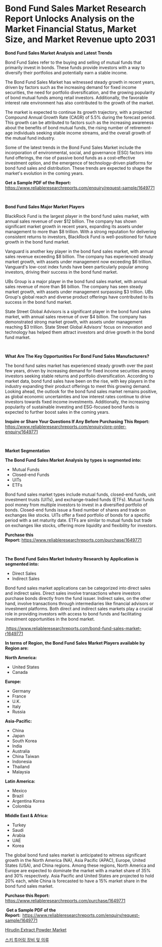<p><h1>Bond Fund Sales Market Research Report Unlocks Analysis on the Market Financial Status, Market Size, and Market Revenue upto 2031</h1></p><p><strong>Bond Fund Sales Market Analysis and Latest Trends</strong></p>
<p><p>Bond Fund Sales refer to the buying and selling of mutual funds that primarily invest in bonds. These funds provide investors with a way to diversify their portfolios and potentially earn a stable income.</p><p>The Bond Fund Sales Market has witnessed steady growth in recent years, driven by factors such as the increasing demand for fixed income securities, the need for portfolio diversification, and the growing popularity of bond mutual funds among retail investors. Additionally, the favorable interest rate environment has also contributed to the growth of the market.</p><p>The market is expected to continue its growth trajectory, with a projected Compound Annual Growth Rate (CAGR) of 5.5% during the forecast period. This growth can be attributed to factors such as the increasing awareness about the benefits of bond mutual funds, the rising number of retirement-age individuals seeking stable income streams, and the overall growth of the mutual fund industry.</p><p>Some of the latest trends in the Bond Fund Sales Market include the incorporation of environmental, social, and governance (ESG) factors into fund offerings, the rise of passive bond funds as a cost-effective investment option, and the emergence of technology-driven platforms for bond fund sales and distribution. These trends are expected to shape the market's evolution in the coming years.</p></p>
<p><strong>Get a Sample PDF of the Report:&nbsp;</strong> <a href="https://www.reliableresearchreports.com/enquiry/request-sample/1649771">https://www.reliableresearchreports.com/enquiry/request-sample/1649771</a></p>
<p>&nbsp;</p>
<p><strong>Bond Fund Sales Major Market Players</strong></p>
<p><p>BlackRock Fund is the largest player in the bond fund sales market, with annual sales revenue of over $12 billion. The company has shown significant market growth in recent years, expanding its assets under management to more than $8 trillion. With a strong reputation for delivering consistent returns to investors, BlackRock Fund is well-positioned for future growth in the bond fund market.</p><p>Vanguard is another key player in the bond fund sales market, with annual sales revenue exceeding $8 billion. The company has experienced steady market growth, with assets under management now exceeding $6 trillion. Vanguard's low-cost index funds have been particularly popular among investors, driving their success in the bond fund market.</p><p>UBs Group is a major player in the bond fund sales market, with annual sales revenue of more than $6 billion. The company has seen steady market growth, with assets under management surpassing $3 trillion. UBs Group's global reach and diverse product offerings have contributed to its success in the bond fund market.</p><p>State Street Global Advisors is a significant player in the bond fund sales market, with annual sales revenue of over $4 billion. The company has demonstrated strong market growth, with assets under management reaching $3 trillion. State Street Global Advisors' focus on innovation and technology has helped them attract investors and drive growth in the bond fund market.</p></p>
<p>&nbsp;</p>
<p><strong>What Are The Key Opportunities For Bond Fund Sales Manufacturers?</strong></p>
<p><p>The bond fund sales market has experienced steady growth over the past few years, driven by increasing demand for fixed income securities among investors seeking stable returns and portfolio diversification. According to market data, bond fund sales have been on the rise, with key players in the industry expanding their product offerings to meet this growing demand. Looking ahead, the outlook for the bond fund sales market remains positive, as global economic uncertainties and low interest rates continue to drive investors towards fixed income investments. Additionally, the increasing popularity of sustainable investing and ESG-focused bond funds is expected to further boost sales in the coming years.</p></p>
<p><strong>Inquire or Share Your Questions If Any Before Purchasing This Report:</strong> <a href="https://www.reliableresearchreports.com/enquiry/pre-order-enquiry/1649771">https://www.reliableresearchreports.com/enquiry/pre-order-enquiry/1649771</a></p>
<p>&nbsp;</p>
<p><strong>Market Segmentation</strong></p>
<p><strong>The Bond Fund Sales Market Analysis by types is segmented into:</strong></p>
<p><ul><li>Mutual Funds</li><li>Closed-end Funds</li><li>UITs</li><li>ETFs</li></ul></p>
<p><p>Bond fund sales market types include mutual funds, closed-end funds, unit investment trusts (UITs), and exchange-traded funds (ETFs). Mutual funds pool money from multiple investors to invest in a diversified portfolio of bonds. Closed-end funds issue a fixed number of shares and trade on exchanges like stocks. UITs offer a fixed portfolio of bonds for a specific period with a set maturity date. ETFs are similar to mutual funds but trade on exchanges like stocks, offering more liquidity and flexibility for investors.</p></p>
<p><strong>Purchase this Report:&nbsp;</strong><a href="https://www.reliableresearchreports.com/purchase/1649771">https://www.reliableresearchreports.com/purchase/1649771</a></p>
<p>&nbsp;</p>
<p><strong>The Bond Fund Sales Market Industry Research by Application is segmented into:</strong></p>
<p><ul><li>Direct Sales</li><li>Indirect Sales</li></ul></p>
<p><p>Bond fund sales market applications can be categorized into direct sales and indirect sales. Direct sales involve transactions where investors purchase bonds directly from the fund issuer. Indirect sales, on the other hand, involve transactions through intermediaries like financial advisors or investment platforms. Both direct and indirect sales markets play a crucial role in providing investors with access to bond funds and facilitating investment opportunities in the bond market.</p></p>
<p><a href="https://www.reliableresearchreports.com/bond-fund-sales-market-r1649771">&nbsp;https://www.reliableresearchreports.com/bond-fund-sales-market-r1649771</a></p>
<p><strong>In terms of Region, the Bond Fund Sales Market Players available by Region are:</strong></p>
<p>
    <p> <strong> North America: </strong>
        <ul>
            <li>United States</li>
            <li>Canada</li>
        </ul>
        </p> 
    <p> <strong> Europe: </strong>
        <ul>
            <li>Germany</li>
            <li>France</li>
            <li>U.K.</li>
            <li>Italy</li>
            <li>Russia</li>
        </ul>
        </p> 
    <p> <strong> Asia-Pacific: </strong>
        <ul>
            <li>China</li>
            <li>Japan</li>
            <li>South Korea</li>
            <li>India</li>
            <li>Australia</li>
            <li>China Taiwan</li>
            <li>Indonesia</li>
            <li>Thailand</li>
            <li>Malaysia</li>
        </ul>
        </p> 
    <p> <strong> Latin America: </strong>
        <ul>
            <li>Mexico</li>
            <li>Brazil</li>
            <li>Argentina Korea</li>
            <li>Colombia</li>
        </ul>
        </p> 
    <p> <strong> Middle East & Africa: </strong>
        <ul>
            <li>Turkey</li>
            <li>Saudi</li>
            <li>Arabia</li>
            <li>UAE</li>
            <li>Korea</li>
        </ul>
    </p>
    </p>
<p><p>The global bond fund sales market is anticipated to witness significant growth in the North America (NA), Asia Pacific (APAC), Europe, United States (USA), and China regions. Among these regions, North America and Europe are expected to dominate the market with a market share of 35% and 30% respectively. Asia Pacific and United States are projected to hold 20% each, while China is forecasted to have a 15% market share in the bond fund sales market.</p></p>
<p><strong>Purchase this Report: </strong><a href="https://www.reliableresearchreports.com/purchase/1649771">https://www.reliableresearchreports.com/purchase/1649771</a></p>
<p>&nbsp;<strong>Get a Sample PDF of the Report:&nbsp;&nbsp;</strong><a href="https://www.reliableresearchreports.com/enquiry/request-sample/1649771">https://www.reliableresearchreports.com/enquiry/request-sample/1649771</a></p>
<p><strong></strong></p>
<p><p><a href="https://view.publitas.com/reportprime-1/analyzing-hirudin-extract-powder-market-dynamics-and-growth-drivers-and-forecasted-for-period-from-2024-to-2031/">Hirudin Extract Powder Market</a></p><p><a href="https://medium.com/@jomosley1999/%EC%8A%A4%ED%82%A4-%ED%88%AC%EC%96%B4%EB%A7%81-%EC%9E%A5%EB%B9%84%EC%99%80-%EC%9D%98%EB%A5%98-%EC%8B%9C%EC%9E%A5%EC%9D%80-%EC%8B%9C%EC%9E%A5-%EC%A0%90%EC%9C%A0%EC%9C%A8-%EA%B7%9C%EB%AA%A8-%EB%B0%8F-2031%EB%85%84%EA%B9%8C%EC%A7%80-%EC%98%88%EC%83%81%EB%90%98%EB%8A%94-%EC%98%88%EC%B8%A1%EC%97%90-%EC%B4%88%EC%A0%90%EC%9D%84-%EB%A7%9E%EC%B6%94%EA%B3%A0-%EC%9E%88%EC%8A%B5%EB%8B%88%EB%8B%A4-c925920ea59d">스키 투어링 장비 및 의류</a></p></p>